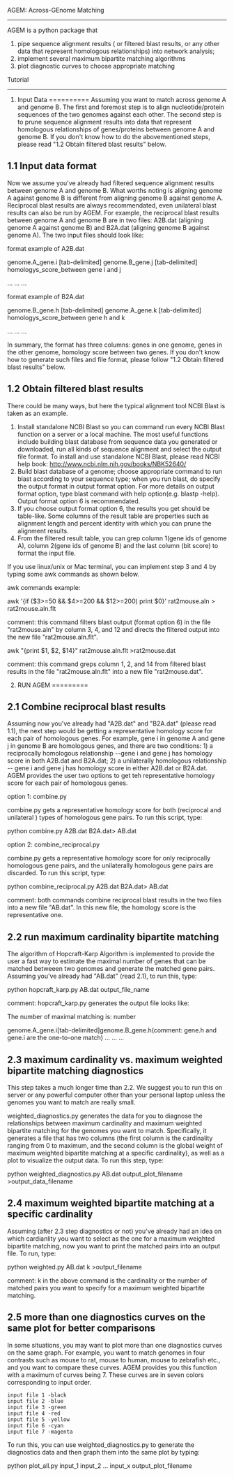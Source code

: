 AGEM: Across-GEnome Matching
****************************

AGEM is a python package that 
1) pipe sequence alignment results ( or filtered blast results, or any other data that represent homologous relationships) into network analysis; 
2) implement several maximum bipartite matching algorithms
3) plot diagnostic curves to choose appropriate matching

Tutorial
********

1. Input Data
==========
Assuming you want to match across genome A and genome B. The first and foremost step is to align nucleotide/protein sequences of the two genomes against each other. The second step is to prune sequence alignment results into data that represent homologous relationships of genes/proteins between genome A and genome B. If you don't know how to do the abovementioned steps, please read "1.2 Obtain filtered blast results" below.



1.1 Input data format
----------------------

Now we assume you've already had filtered sequence alignment results between genome A and genome B. What worths noting is aligning genome A against genome B is different from aligning genome B against genome A. Reciprocal blast results are always recommendated, even unilateral blast results can also be run by AGEM. For example, the reciprocal blast results between genome A and genome B are in two files: A2B.dat (aligning genome A against genome B) and B2A.dat (aligning genome B against genome A). The two input files should look like:

format example of A2B.dat

genome.A_gene.i [tab-delimited] genome.B_gene.j [tab-delimited] homologys_score_between gene i and j

...                   ...                    ...

format example of B2A.dat

genome.B_gene.h [tab-delimited] genome.A_gene.k [tab-delimited] homologys_score_between gene h and k

...                   ...                    ...


In summary, the format has three columns: genes in one genome, genes in the other genome, homology score between two genes. If you don't know how to generate such files and file format, please follow "1.2 Obtain filtered blast results" below.

1.2 Obtain filtered blast results
-----------------------------
There could be many ways, but here the typical alignment tool NCBI Blast is taken as an example. 

1. Install standalone NCBI Blast so you can command run every NCBI Blast function on a server or a local machine. The most useful functions include building blast database from sequence data you generated or downloaded, run all kinds of sequence alignment and select the output file format. To install and use standalone NCBI Blast, please read NCBI help book: http://www.ncbi.nlm.nih.gov/books/NBK52640/
2. Build blast database of a genome; choose appropriate command to run blast according to your sequence type; when you run blast, do specify the output format in output format option. For more details on output format option, type blast command with help option(e.g. blastp -help).  Output format option 6 is recommendated. 
3. If you choose output format option 6, the results you get should be table-like. Some columns of the result table are properties such as alignment length and percent identity with which you can prune the alignment results. 
4. From the filtered result table, you can grep column 1(gene ids of genome A), column 2(gene ids of genome B) and the last column (bit score) to format the input file. 

If you use linux/unix or Mac terminal, you can implement step 3 and 4 by typing some awk commands as shown below.

awk commands example:

awk '{if ($3>=50 && $4>=200 && $12>=200) print $0}' rat2mouse.aln > rat2mouse.aln.flt

comment: this command filters blast output (format option 6) in the file "rat2mouse.aln" by column 3, 4, and 12 and directs the filtered output into the new file "rat2mouse.aln.flt". 

awk "{print $1, $2, $14}" rat2mouse.aln.flt >rat2mouse.dat

comment: this command greps column 1, 2, and 14 from filtered blast results in the file "rat2mouse.aln.flt" into a new file "rat2mouse.dat".



2. RUN AGEM
=========

2.1 Combine reciprocal blast results
-------------------------------------
Assuming now you've already had "A2B.dat" and "B2A.dat" (please read 1.1), the next step would be getting a representative homology score for each pair of homologous genes. For example, gene i in genome A and gene j in genome B are homologous genes,  and there are two conditions: 1) a reciprocally homologous relationship --gene i and gene j has homology score in both A2B.dat and B2A.dat; 2) a unilaterally homologous relationship -- gene i and gene j has homology score in either A2B.dat or B2A.dat. AGEM provides the user two options to get teh representative homology score for each pair of homologous genes. 

option 1: combine.py

combine.py gets a representative homology score for both (reciprocal and unilateral ) types of homologous gene pairs. To run this script, type:

python combine.py A2B.dat B2A.dat> AB.dat

option 2: combine_reciprocal.py

combine.py gets a representative homology score for only reciprocally homologous gene pairs, and the unilaterally homologous gene pairs are discarded. To run this script, type:

python combine_reciprocal.py A2B.dat B2A.dat> AB.dat

comment: both commands combine reciprocal blast results in the two files into a new file "AB.dat". In this new file, the homology score is the representative one. 

2.2 run maximum cardinality bipartite matching
----------------------------------------------
The algorithm of Hopcraft-Karp Algorithm is implemented to provide the user a fast way to estimate the maximal number of genes that can be matched betweeen two genomes and generate the matched gene pairs. Assuming you've already had "AB.dat" (read 2.1), to run this, type:

python hopcraft_karp.py AB.dat output_file_name

comment: hopcraft_karp.py generates the output file looks like:

The number of maximal matching is: number

genome.A_gene.i[tab-delimited]genome.B_gene.h(comment: gene.h and gene.i are the one-to-one match)
...                    ...                   ...

2.3 maximum cardinality vs. maximum weighted bipartite matching diagnostics
---------------------------------------------------------------------------

This step takes a much longer time than 2.2. We suggest you to run this on server or any powerful computer other than your personal laptop unless the genomes you want to match are really small.

weighted_diagnostics.py generates the data for you to diagnose the relationships between maximum cardinality and maximum weighted bipartite matching for the genomes you want to match. Specifically, it generates  a file that has two columns (the first column is the cardinality ranging from 0 to maximum, and the second column is the global weight of maximum weighted bipartite matching at a specific cardinality), as well as a plot to visualize the output data. To run this step, type:

python weighted_diagnostics.py AB.dat output_plot_filename >output_data_filename


2.4 maximum weighted bipartite matching at a specific cardinality
-----------------------------------------------------------------

Assuming (after 2.3 step diagnostics or not) you've already had an idea on which cardianlity you want to select as the one for a maximum weighted bipartite matching, now you want to print the matched pairs into an output file. To run, type:

python weighted.py AB.dat k >output_filename

comment: k in the above command is the cardinality or the number of matched pairs you want to specify for a maximum weighted bipartite matching.


2.5  more than one diagnostics curves on the same plot for better comparisons
-----------------------------------------------------------------------------

In some situations, you may want to plot more than one diagnostics curves on the same graph. For example, you want to match genomes in four contrasts such as mouse to rat, mouse to human, mouse to zebrafish etc., and you want to compare these curves. AGEM provides you this function with a maximum of curves being 7. These curves are in seven colors corresponding to input order. 

    input file 1 -black
    input file 2 -blue
    input file 3 -green
    input file 4 -red
    input file 5 -yellow
    input file 6 -cyan
    input file 7 -magenta
    
To run this, you can use weighted_diagnostics.py to generate the diagnostics data and then graph them into the same plot by typing:

python plot_all.py input_1 input_2 ... input_x output_plot_filename


